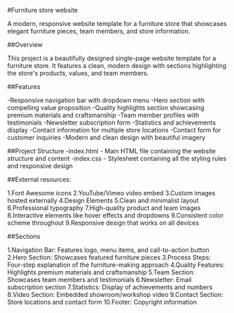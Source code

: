 #Furniture store website

A modern, responsive website template for a furniture store that showcases elegant furniture pieces, team members, and store information.

##Overview

This project is a beautifully designed single-page website template for a furniture store. It features a clean, modern design with sections highlighting the store's products, values, and team members.

##Features

-Responsive navigation bar with dropdown menu
-Hero section with compelling value proposition
-Quality highlights section showcasing premium materials and craftsmanship
-Team member profiles with testimonials
-Newsletter subscription form
-Statistics and achievements display
-Contact information for multiple store locations
-Contact form for customer inquiries
-Modern and clean design with beautiful imagery

##Project Structure
-index.html - Main HTML file containing the website structure and content
-index.css - Stylesheet containing all the styling rules and responsive design

##External resources:

1.Font Awesome icons
2.YouTube/Vimeo video embed
3.Custom images hosted externally
4.Design Elements
5.Clean and minimalist layout
6.Professional typography
7.High-quality product and team images
8.Interactive elements like hover effects and dropdowns
9.Consistent color scheme throughout
9.Responsive design that works on all devices

##Sections

1.Navigation Bar: Features logo, menu items, and call-to-action button
2.Hero Section: Showcases featured furniture pieces
3.Process Steps: Four-step explanation of the furniture-making approach
4.Quality Features: Highlights premium materials and craftsmanship
5.Team Section: Showcases team members and testimonials
6.Newsletter: Email subscription section
7.Statistics: Display of achievements and numbers
8.Video Section: Embedded showroom/workshop video
9.Contact Section: Store locations and contact form
10.Footer: Copyright information



